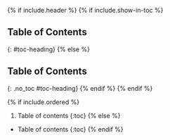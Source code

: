[//]: # (@@author ravern-reused)
[//]: # (Reused from https://github.com/AY2223S1-CS2103T-W10-3/tp/blob/master/docs/_includes/toc.md)

{% if include.header %}
{% if include.show-in-toc %}
## Table of Contents
{: #toc-heading}
{% else %}
## Table of Contents
{: .no_toc #toc-heading}
{% endif %}
{% endif %}

{% if include.ordered %}
1. Table of contents
{:toc}
{% else %}
* Table of contents
{:toc}
{% endif %}